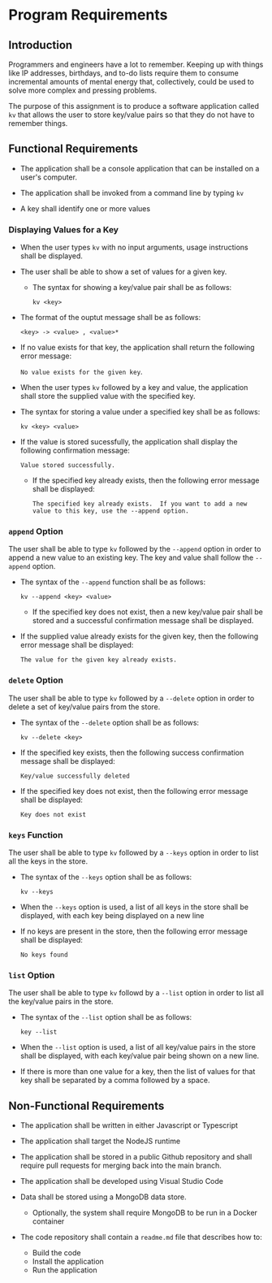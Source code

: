 # Program Requirements

## Introduction

Programmers and engineers have a lot to remember.  Keeping up with things like IP addresses, birthdays, and to-do lists require them to consume incremental amounts of mental energy that, collectively, could be used to solve more complex and pressing problems.

The purpose of this assignment is to produce a software application called `kv` that allows the user to store key/value pairs so that they do not have to remember things. 

## Functional Requirements

- The application shall be a console application that can be installed on a user's computer.

- The application shall be invoked from a command line by typing `kv`

- A key shall identify one or more values

### Displaying Values for a Key

- When the user types `kv` with no input arguments, usage instructions shall be displayed.

- The user shall be able to show a set of values for a given key.

    - The syntax for showing a key/value pair shall be as follows:
    
        ```kv <key>```

- The format of the ouptut message shall be as follows:

    ```<key> -> <value> , <value>*```
    
- If no value exists for that key, the application shall return the following error message:

    ```No value exists for the given key```.

- When the user types `kv` followed by a key and value, the application shall store the supplied value with the specified key. 

- The syntax for storing a value under a specified key shall be as follows:

    ```kv <key> <value>```

- If the value is stored sucessfully, the application shall display the following confirmation message: 
    
    ```Value stored successfully.```

    - If the specified key already exists, then the following error message shall be displayed:
    
        ```The specified key already exists.  If you want to add a new value to this key, use the --append option.```

### <code>append</code> Option

The user shall be able to type `kv` followed by the `--append` option in order to append a new value to an existing key. The key and value shall follow the `--append` option.

- The syntax of the `--append` function shall be as follows:

    ```kv --append <key> <value>```

    - If the specified key does not exist, then a new key/value pair shall be stored and a successful confirmation message shall be displayed.

- If the supplied value already exists for the given key, then the following error message shall be displayed:

    ```The value for the given key already exists.```

### <code>delete</code> Option

The user shall be able to type `kv` followed by a `--delete` option in order to delete a set of key/value pairs from the store.

- The syntax of  the `--delete` option shall be as follows:

    ```kv --delete <key>```

- If the specified key exists, then the following success confirmation message shall be displayed:

    ```Key/value successfully deleted```

- If the specified key does not exist, then the following error message shall be displayed:

    ```Key does not exist```


### <code>keys</code> Function

The user shall be able to type `kv` followed by a `--keys` option in order to list all the keys in the store. 

- The syntax of the `--keys` option shall be as follows:

    ```kv --keys```

- When the `--keys` option is used, a list of all keys in the store shall be displayed, with each key being displayed on a new line

- If no keys are present in the store, then the following error message shall be displayed:

    ```No keys found```

### <code>list</code> Option

The user shall be able to type `kv` followd by a `--list` option in order to list all the key/value pairs in the store.

- The syntax of the `--list` option shall be as follows:

    ```key --list```

- When the `--list` option is used, a list of all key/value pairs in the store shall be displayed, with each key/value pair being shown on a new line.

- If there is more than one value for a key, then the list of values for that key shall be separated by a comma followed by a space.





## Non-Functional Requirements

- The application shall be written in either Javascript or Typescript

- The application shall target the NodeJS runtime

- The application shall be stored in a public Github repository and shall require pull requests for merging back into the main branch.

- The application shall be developed using Visual Studio Code

- Data shall be stored using a MongoDB data store.
    - Optionally, the system shall require MongoDB to be run in a Docker container

- The code repository shall contain a `readme.md` file that describes how to:
    - Build the code
    - Install the application
    - Run the application